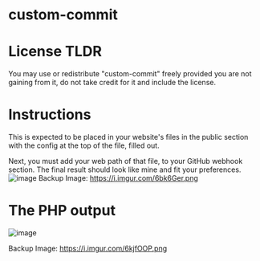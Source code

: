 # custom-commit

# License TLDR
You may use or redistribute "custom-commit" freely provided you are not gaining from it, do not take credit for it and include the license.

# Instructions
This is expected to be placed in your website's files in the public section with the config at the top of the file, filled out.

Next, you must add your web path of that file, to your GitHub webhook section. The final result should look like mine and fit your preferences.
![image](https://github.com/user-attachments/assets/0c7b8092-55cc-4800-abd7-e0793396b95e)
Backup Image: https://i.imgur.com/6bk6Ger.png

# The PHP output
![image](https://github.com/user-attachments/assets/6fbe4b25-abb5-4252-9631-7c6f6f3e34a0)

Backup Image: https://i.imgur.com/6kjfOOP.png
